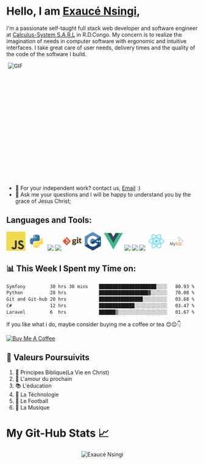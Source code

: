 # Hello, I am [Exaucé Nsingi](https://exaucensingi.com/), 
I'm a passionate self-taught full stack web developer and software engineer at [Calculus-System S.A.R.L](https://calculus-system.cd/) in R.D.Congo. My concern is to realize the imagination of needs in computer software with ergonomic and intuitive interfaces. I take great care of user needs, delivery times and the quality of the code of the software I build.


  <img align="right" alt="GIF" src="https://github.com/abhisheknaiidu/abhisheknaiidu/blob/master/code.gif?raw=true" width="500" height="320" />
  
- 💼 For your independent work? contact us, [Email](mailto:nsingi.e@calculus-system.cd) :)
- 💬 Ask me your questions and I will be happy to understand you by the grace of Jesus Christ;

## Languages and Tools:

<code><img height="50" src="https://raw.githubusercontent.com/github/explore/80688e429a7d4ef2fca1e82350fe8e3517d3494d/topics/javascript/javascript.png"></code>
<code><img height="50" src="https://raw.githubusercontent.com/github/explore/80688e429a7d4ef2fca1e82350fe8e3517d3494d/topics/python/python.png"></code>
<code><img height="50" src="https://symfony.com/logos/symfony_black_03.png"></code>
<code><img height="50" src="https://laravel.com/img/logomark.min.svg"></code>
<code><img height="50" src="https://raw.githubusercontent.com/github/explore/80688e429a7d4ef2fca1e82350fe8e3517d3494d/topics/git/git.png"></code>
<code><img height="50" src="https://raw.githubusercontent.com/github/explore/80688e429a7d4ef2fca1e82350fe8e3517d3494d/topics/cpp/cpp.png"></code>
<code><img height="50" src="https://raw.githubusercontent.com/github/explore/80688e429a7d4ef2fca1e82350fe8e3517d3494d/topics/vue/vue.png"></code>
<code><img height="50" src="https://api-platform.com/static/brand/logo-api-platform.png"></code>
<code><img height="50" src="https://www.postman.com/assets/logos/postman-logo-stacked.svg"></code>
<code><img height="50" src="https://www.r-project.org/logo/Rlogo.svg"></code>
<code><img height="50" src="https://raw.githubusercontent.com/github/explore/80688e429a7d4ef2fca1e82350fe8e3517d3494d/topics/react/react.png"></code>
<code><img height="50" src="https://raw.githubusercontent.com/github/explore/80688e429a7d4ef2fca1e82350fe8e3517d3494d/topics/mysql/mysql.png"></code>


## 📊 This Week I Spent my Time on: 
<!--START_SECTION:waka-->

```txt
Symfony         30 hrs 30 mins    █████████████████████░░░░   80.93 %
Python          28 hrs            ██████████████████▓░░░░░░   70.08 %
Git and Git-hub 20 hrs            ████████████████░░░░░░░░░   03.68 %
C#              12 hrs            █████████████░░░░░░░░░░░░   03.47 %
Laravel         6  hrs            ██████▒░░░░░░░░░░░░░░░░░░   01.67 %
```

<!--END_SECTION:waka-->

If you like what i do, maybe consider buying me a coffee or tea 😊😉👇

<a href="https://www.buymeacoffee.com/exaucensinsi" target="_blank"><img src="https://cdn.buymeacoffee.com/buttons/v2/default-red.png" alt="Buy Me A Coffee" width="150" ></a>

## 🚧 Valeurs Poursuivits

1. 👼 Principes Biblique(La Vie en Christ)
2. 💝 L'amour du prochain
3. 📚 L'éducation
4. 📡 La Téchnologie
5. 🏅 Le Football
6. 🎸 La Musique

# My Git-Hub Stats 📈

<p align="center"> <img src="https://github-readme-stats.vercel.app/api?username=Exauce-Nsingi&show_icons=true&theme=gotham" alt="Exaucé Nsingi" />
<!--
**Exauce-Nsingi/Exauce-Nsingi** is a ✨ _special_ ✨ repository because its `README.md` (this file) appears on your GitHub profile.

Here are some ideas to get you started:

- 🔭 I’m currently working on ...
- 🌱 I’m currently learning ...
- 👯 I’m looking to collaborate on ...
- 🤔 I’m looking for help with ...
- 💬 Ask me about ...
- 📫 How to reach me: ...
- 😄 Pronouns: ...
- ⚡ Fun fact: ...
-->
